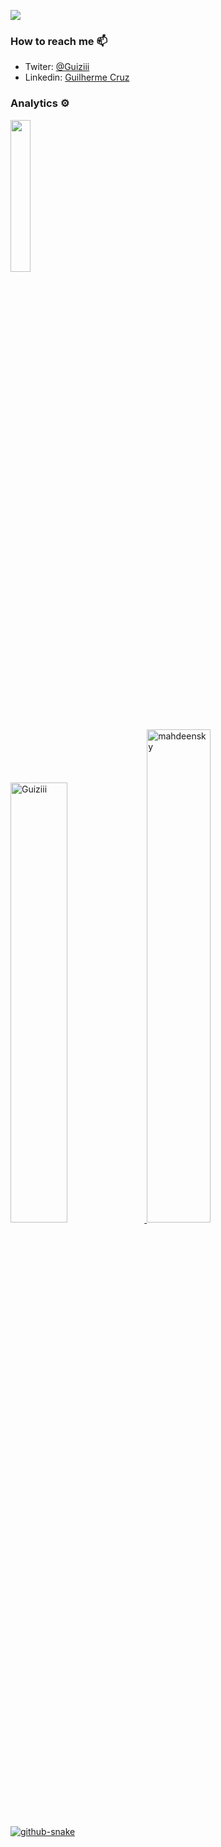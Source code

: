 <!--
<p align="center">
<img src="https://trello-attachments.s3.amazonaws.com/5d7e8031eaec3e42c24aade0/5f0a309642c1865c609c1cac/df74c331c9663f2494361601a0c3ea70/dev.gif" ></img>
</p>
-->
![](https://trello-attachments.s3.amazonaws.com/5d7e8031eaec3e42c24aade0/5f0a309642c1865c609c1cac/90786249d0f501a332057f8db5f01ac3/bc9853a836254c4e926b405fa665ba19.gif)

### How to reach me 📫 

- Twiter: [@Guiziii](https://twitter.com/Guiziii)
- Linkedin: [Guilherme Cruz](https://www.linkedin.com/in/guilherme-cruz-a6146a72/)

<!--
**Guiziii/Guiziii** is a ✨ _special_ ✨ repository because its `README.md` (this file) appears on your GitHub profile.

Here are some ideas to get you started:

- 🔭 I’m currently working on ...
- 🌱 I’m currently learning ...
- 👯 I’m looking to collaborate on ...
- 🤔 I’m looking for help with ...
- 💬 Ask me about ...
- 📫 How to reach me: ...
- 😄 Pronouns: ...
- ⚡ Fun fact: ...
-->

### Analytics ⚙️

 

<p align="left">
  
<a href="https://github.com/Guiziii">
  <img height="25%" src="https://github-readme-stats-eight-theta.vercel.app/api/top-langs/?username=Guiziii&layout=compact&langs_count=8"/>
  <br/>
  <img width="42.5%" src="https://github-readme-stats-git-masterrstaa-rickstaa.vercel.app/api?username=guiziii&show_icons=true&locale=en&theme=radical" alt="Guiziii" />
  <img width="45%" src="https://github-readme-streak-stats.herokuapp.com/?user=guiziii&theme=radical" alt="mahdeensky" />
  
  <picture>
    <source media="(prefers-color-scheme: dark)" srcset="https://raw.githubusercontent.com/MahdeenSky/MahdeenSky/output/github-contribution-grid-snake-dark.svg" />
    <source media="(prefers-color-scheme: light)" srcset="https://raw.githubusercontent.com/MahdeenSky/MahdeenSky/output/github-contribution-grid-snake.svg" />
    <img alt="github-snake" src="github-snake.svg" />
  </picture>
  
</a>
</p>


 
<p align="center">
 
</p>

